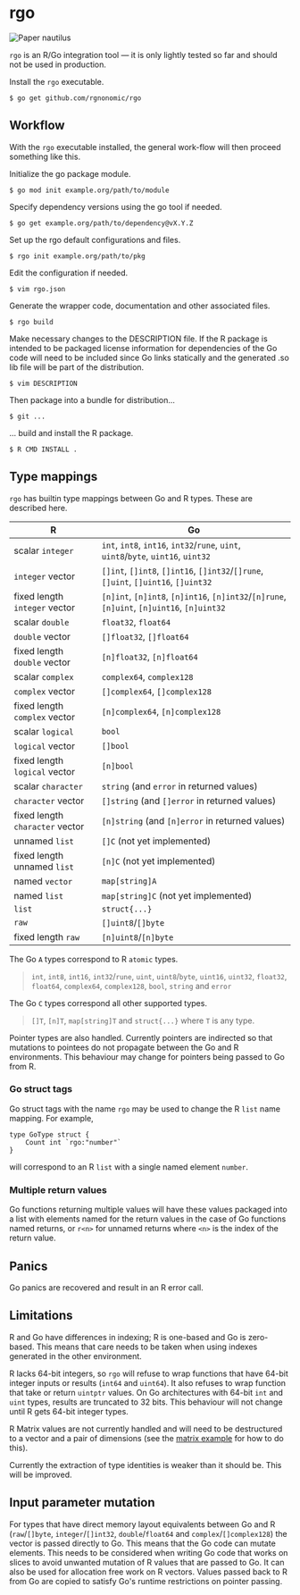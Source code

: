# rgo

![[Paper nautilus](https://archive.org/details/icefalopodiviven00jatt)](Argonauta_argo.png)

`rgo` is an R/Go integration tool — it is only lightly tested so far and should not be used in production.

Install the `rgo` executable.

```
$ go get github.com/rgnonomic/rgo
```

## Workflow

With the `rgo` executable installed, the general work-flow will then proceed something like this.

Initialize the go package module.

```
$ go mod init example.org/path/to/module
```

Specify dependency versions using the go tool if needed.

```
$ go get example.org/path/to/dependency@vX.Y.Z
```

Set up the rgo default configurations and files.

```
$ rgo init example.org/path/to/pkg
```

Edit the configuration if needed.

```
$ vim rgo.json
```

Generate the wrapper code, documentation and other associated files.

```
$ rgo build
```

Make necessary changes to the DESCRIPTION file.
If the R package is intended to be packaged license information for dependencies of the Go code will need to be included since Go links statically and the generated .so lib file will be part of the distribution.

```
$ vim DESCRIPTION
```

Then package into a bundle for distribution...

```
$ git ...
```

... build and install the R package.

```
$ R CMD INSTALL .
```

## Type mappings

`rgo` has builtin type mappings between Go and R types. These are described here.

| R                               | Go                                                                                         |
|---------------------------------|--------------------------------------------------------------------------------------------|
| scalar `integer`                | `int`, `int8`, `int16`, `int32`/`rune`, `uint`, `uint8`/`byte`, `uint16`, `uint32`         |
| `integer` vector                | `[]int`, `[]int8`, `[]int16`, `[]int32`/`[]rune`, `[]uint`, `[]uint16`, `[]uint32`         |
| fixed length `integer` vector   | `[n]int`, `[n]int8`, `[n]int16`, `[n]int32`/`[n]rune`, `[n]uint`, `[n]uint16`, `[n]uint32` |
| scalar `double`                 | `float32`, `float64`                                                                       |
| `double` vector                 | `[]float32`, `[]float64`                                                                   |
| fixed length `double` vector    | `[n]float32`, `[n]float64`                                                                 |
| scalar `complex`                | `complex64`, `complex128`                                                                  |
| `complex` vector                | `[]complex64`, `[]complex128`                                                              |
| fixed length `complex` vector   | `[n]complex64`, `[n]complex128`                                                            |
| scalar `logical`                | `bool`                                                                                     |
| `logical` vector                | `[]bool`                                                                                   |
| fixed length `logical` vector   | `[n]bool`                                                                                  |
| scalar `character`              | `string` (and `error` in returned values)                                                  |
| `character` vector              | `[]string` (and `[]error` in returned values)                                              |
| fixed length `character` vector | `[n]string` (and `[n]error` in returned values)                                            |
| unnamed `list`                  | `[]C` (not yet implemented)                                                                |
| fixed length unnamed `list`     | `[n]C` (not yet implemented)                                                               |
| named `vector`                  | `map[string]A`                                                                             |
| named `list`                    | `map[string]C` (not yet implemented)                                                       |
| `list`                          | `struct{...}`                                                                              |
| `raw`                           | `[]uint8`/`[]byte`                                                                         |
| fixed length `raw`              | `[n]uint8`/`[n]byte`                                                                       |

The Go `A` types correspond to R `atomic` types.

> `int`, `int8`, `int16`, `int32`/`rune`, `uint`, `uint8`/`byte`, `uint16`, `uint32`, `float32`, `float64`, `complex64`, `complex128`, `bool`, `string` and `error`

The Go `C` types correspond all other supported types.

> `[]T`, `[n]T`, `map[string]T` and `struct{...}` where `T` is any type.


Pointer types are also handled. Currently pointers are indirected so that mutations to pointees do not propagate between the Go and R environments. This behaviour may change for pointers being passed to Go from R.


### Go struct tags

Go struct tags with the name `rgo` may be used to change the R `list` name mapping. For example,

```
type GoType struct {
	Count int `rgo:"number"`
}
```

will correspond to an R `list` with a single named element `number`.


### Multiple return values

Go functions returning multiple values will have these values packaged into a list with elements named for the return values in the case of Go functions named returns, or `r<n>` for unnamed returns where `<n>` is the index of the return value.


## Panics

Go panics are recovered and result in an R error call.


## Limitations

R and Go have differences in indexing; R is one-based and Go is zero-based. This means that care needs to be taken when using indexes generated in the other environment.

R lacks 64-bit integers, so `rgo` will refuse to wrap functions that have 64-bit integer inputs or results (`int64` and `uint64`). It also refuses to wrap function that take or return `uintptr` values. On Go architectures with 64-bit `int` and `uint` types, results are truncated to 32 bits. This behaviour will not change until R gets 64-bit integer types.

R Matrix values are not currently handled and will need to be destructured to a vector and a pair of dimensions (see the [matrix example](examples/cca) for how to do this).

Currently the extraction of type identities is weaker than it should be. This will be improved.


## Input parameter mutation

For types that have direct memory layout equivalents between Go and R (`raw`/`[]byte`, `integer`/`[]int32`, `double`/`float64` and `complex`/`[]complex128`) the vector is passed directly to Go. This means that the Go code can mutate elements. This needs to be considered when writing Go code that works on slices to avoid unwanted mutation of R values that are passed to Go. It can also be used for allocation free work on R vectors. Values passed back to R from Go are copied to satisfy Go's runtime restrictions on pointer passing.
